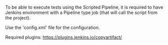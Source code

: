 To be able to execute tests using the Scripted Pipeline, it is required to have Jenkins environment with
a Pipeline type job (that will call the script from the project).

Use the 'config.xml' file for the configuration.

Required plugins:
https://plugins.jenkins.io/copyartifact/